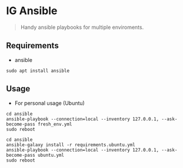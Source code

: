 # IG Ansible

> Handy ansible playbooks for multiple enviroments.

## Requirements

 - ansible
```
sudo apt install ansible
```

## Usage

 - For personal usage (Ubuntu)
```
cd ansible
ansible-playbook --connection=local --inventory 127.0.0.1, --ask-become-pass fresh_env.yml
sudo reboot
```
```
cd ansible
ansible-galaxy install -r requirements.ubuntu.yml
ansible-playbook --connection=local --inventory 127.0.0.1, --ask-become-pass ubuntu.yml
sudo reboot
```
